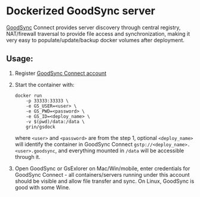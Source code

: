 # Dockerized GoodSync server

[GoodSync](https://www.goodsync.com) Connect provides server discovery through central registry, NAT/firewall traversal to provide file access and synchronization, making it very easy to populate/update/backup docker volumes after deployment.

## Usage: 

1. Register [GoodSync Connect account](https://www.goodsync.com/gs-connect)

2. Start the container with:
    ```
    docker run 
        -p 33333:33333 \
        -e GS_USER=<user> \
        -e GS_PWD=<password> \
        -e GS_ID=<deploy_name> \
        -v $(pwd)/data:/data \
        grin/gsdock
    ```
    where `<user>` and `<password>`  are from the step 1, optional `<deploy_name>` will identify the container in GoodSync Connect `gstp://<deploy_name>.<user>.goodsync`, and everything mounted in `/data` will be accessible through it.

3. Open GoodSync or GsExlorer on Mac/Win/mobile, enter credentials for GoodSync Connect - all containers/servers running under this account should be visible and allow file transfer and sync. On Linux, GoodSync is good with some Wine.
